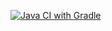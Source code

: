 [![Java CI with Gradle](https://github.com/Alexsandr94/Patterns/actions/workflows/gradle.yml/badge.svg)](https://github.com/Alexsandr94/Patterns/actions/workflows/gradle.yml)